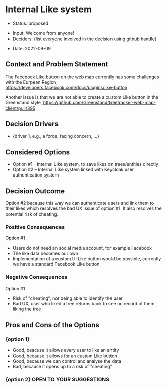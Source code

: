 # Internal Like system

* Status: proposed 
<!-- {proposed | rejected | accepted | deprecated | … | superseded by [ADR-0005](0005-example.md)} --> <!-- optional -->
* Input: Welcome from anyone!
* Deciders: {list everyone involved in the decision using github handle}
<!-- Find deciders here: https://github.com/orgs/Greenstand/people  -->
* Date: 2022-09-09 <!-- optional -->


## Context and Problem Statement

The Facebook Like button on the web map currently has some challenges with the Eurpean Region, https://developers.facebook.com/docs/plugins/like-button

Another issue is that we are not able to create a custom Like button in the Greenstand style, https://github.com/Greenstand/treetracker-web-map-client/pull/395

## Decision Drivers <!-- optional -->

* {driver 1, e.g., a force, facing concern, …}

## Considered Options

* Option #1 - Internal Like system, to save likes on trees/entities directly
* Option #2 – Internal Like system linked with Keycloak user authentication system

## Decision Outcome

<!-- Chosen option: "{option 1}", because {justification. e.g., only option, which meets k.o. criterion decision driver | which resolves force {force} | … | comes out best (see below)}. -->

Option #2 because this way we can authenticate users and link them to their likes which resolves the bad UX issue of option #1. It also resolves the potential risk of cheating.

### Positive Consequences <!-- optional -->

Option #1
* Users do not need an social media account, for example Facebook
* The like data becomes our own
* Implementation of a custom UI Like button would be possible, currently we have a standard Facebook Like button

### Negative Consequences <!-- optional -->

Option #1
* Risk of "cheating", not being able to identify the user
* Bad UX, user who liked a tree returns back to see no record of them liking the tree

## Pros and Cons of the Options <!-- optional -->

### {option 1}

* Good, beacuse it allows every user to like an entity
* Good, because it allows for an custom Like button
* Good, because we can control and analyse the data
* Bad, because it opens up to a risk of "cheating"

### {option 2} OPEN TO YOUR SUGGESTIONS
